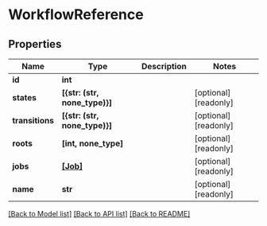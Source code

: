 # WorkflowReference


## Properties

Name | Type | Description | Notes
------------ | ------------- | ------------- | -------------
**id** | **int** |  | 
**states** | **[{str: (str, none_type)}]** |  | [optional] [readonly] 
**transitions** | **[{str: (str, none_type)}]** |  | [optional] [readonly] 
**roots** | **[int, none_type]** |  | [optional] [readonly] 
**jobs** | [**[Job]**](Job.md) |  | [optional] [readonly] 
**name** | **str** |  | [optional] [readonly] 

[[Back to Model list]](../#documentation-for-models) [[Back to API list]](../#documentation-for-api-endpoints) [[Back to README]](../)


